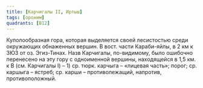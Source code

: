 ```yaml
---
title: [Карчигалы II, Иртыш]
tags: [ороним]
quadrants: [В12]
---
```


Куполообразная гора, которая выделяется своей лесистостью среди окружающих
обнаженных вершин. В вост. части Караби-яйлы, в 2 км к ЗЮЗ от оз. Эгиз-Тинах.
Назв Карчигалы, по-видимому, было ошибочно перенесено на эту гору с одноименной
вершины, находящейся в 1,5 км. к В (см. Карчигалы I) – 1) ср. тюрк. карчыга –
«лицевая часть»; порог; ср. каршыга – ястреб; ср. карши – противолежащий,
напротив, противоположный.
